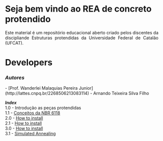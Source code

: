 <h1>Seja bem vindo ao REA de concreto protendido</h1>

<p align="justify">Este material é um repositório educacional aberto criado pelos discentes da discipliande Estruturas protendidas da Universidade Federal de Catalão (UFCAT).</p>

<h1>Developers</h1>

<h3><i>Autores</i></h3>  
- [Prof. Wanderlei Malaquias Pereira Junior](http://lattes.cnpq.br/2268506213083114)  
- Arnando Teixeira Silva Filho   


_**Index**_  
1.0 - Introdução as peças protendidas  
1.1 - [Conceitos da NBR 6118](https://wmpjrufg.github.io/FEA0067-ESTRUTURAS-PROTENDIDAS)  
2.0 - [How to install](https://wmpjrufg.github.io/META_TOOLBOX/CAP_1-1.html)     
2.1 - [How to install](https://wmpjrufg.github.io/META_TOOLBOX/CAP_1-1.html)   
3.0 - [How to install](https://wmpjrufg.github.io/META_TOOLBOX/CAP_1-1.html)  
3.1 - [Simulated Annealing](https://wmpjrufg.github.io/META_TOOLBOX/CAP_3-1.html)   
